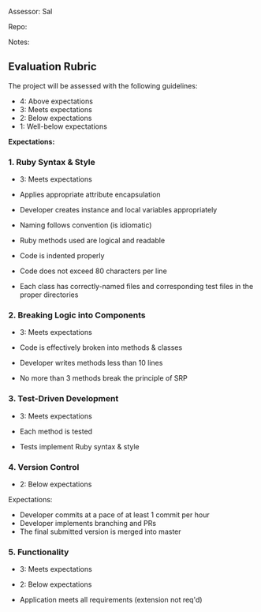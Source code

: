 Assessor: Sal

Repo:

Notes:

## Evaluation Rubric

The project will be assessed with the following guidelines:

* 4: Above expectations
* 3: Meets expectations
* 2: Below expectations
* 1: Well-below expectations

**Expectations:**

### 1. Ruby Syntax & Style

* 3: Meets expectations

* Applies appropriate attribute encapsulation  
* Developer creates instance and local variables appropriately
* Naming follows convention (is idiomatic)
* Ruby methods used are logical and readable
* Code is indented properly
* Code does not exceed 80 characters per line
* Each class has correctly-named files and corresponding test files in the proper directories

### 2. Breaking Logic into Components

* 3: Meets expectations

* Code is effectively broken into methods & classes
* Developer writes methods less than 10 lines
* No more than 3 methods break the principle of SRP


### 3. Test-Driven Development

* 3: Meets expectations

* Each method is tested  
* Tests implement Ruby syntax & style  

### 4. Version Control

* 2: Below expectations

Expectations:

* Developer commits at a pace of at least 1 commit per hour
* Developer implements branching and PRs
* The final submitted version is merged into master

### 5. Functionality

* 3: Meets expectations
* 2: Below expectations

* Application meets all requirements (extension not req'd)
